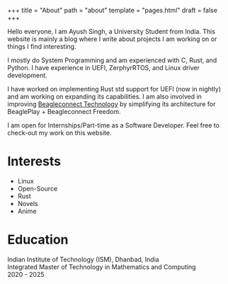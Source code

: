 +++
title = "About"
path = "about"
template = "pages.html"
draft = false
+++

Hello everyone, I am Ayush Singh, a University Student from India. This website is mainly a blog where I write about projects I am working on or things I find interesting.

I mostly do System Programming and am experienced with C, Rust, and Python. I have experience in UEFI, ZerphyrRTOS, and Linux driver development.

I have worked on implementing Rust std support for UEFI (now in nightly) and am working on expanding its capabilities. I am also involved in improving [Beagleconnect Technology](https://docs.beagleboard.org/latest/boards/beagleconnect/index.html) by simplifying its architecture for BeaglePlay + Beagleconnect Freedom.

I am open for Internships/Part-time as a Software Developer. Feel free to check-out my work on this website.

# Interests
- Linux
- Open-Source
- Rust
- Novels
- Anime

# Education
Indian Institute of Technology (ISM), Dhanbad, India<br>
Integrated Master of Technology in Mathematics and Computing<br>
2020 - 2025
